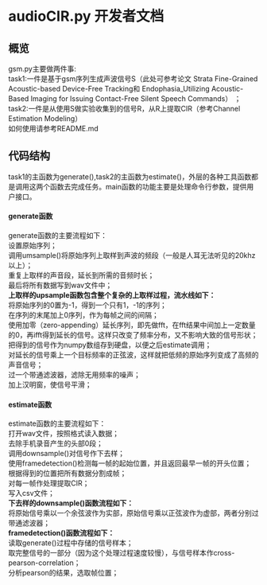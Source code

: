 # audioCIR.py 开发者文档 #
## 概览 ##
gsm.py主要做两件事:  
task1:一件是基于gsm序列生成声波信号S（此处可参考论文 Strata Fine-Grained Acoustic-based Device-Free Tracking和 Endophasia_Utilizing Acoustic-Based Imaging for Issuing Contact-Free Silent Speech Commands）
；  
task2:一件是从使用S做实验收集到的信号R，从R上提取CIR（参考Channel Estimation Modeling）  
如何使用请参考README.md
## 代码结构 ##
task1的主函数为generate(),task2的主函数为estimate()，外层的各种工具函数都是调用这两个函数去完成任务。main函数的功能主要是处理命令行参数，提供用户接口。  
#### generate函数 ####
generate函数的主要流程如下：  
设置原始序列；  
调用umsample()将原始序列上取样到声波的频段（一般是人耳无法听见的20khz以上）；  
重复上取样的声音段，延长到所需的音频时长；  
最后将所有数据写到wav文件中；  
__上取样的upsample函数包含整个复杂的上取样过程，流水线如下：__  
将原始序列的0置为-1，得到一个只有1，-1的序列；  
在序列的末尾加上0序列，作为每帧之间的间隔；  
使用加零（zero-appending）延长序列，即先做fft，在fft结果中间加上一定数量的0，再ifft得到延长的信号。这样只改变了频率分布，又不影响大致的信号形状；  
把得到的信号作为numpy数组存到硬盘，以便之后estimate调用；  
对延长的信号乘上一个目标频率的正弦波，这样就把低频的原始序列变成了高频的声音信号；  
过一个带通滤波器，滤除无用频率的噪声；  
加上汉明窗，使信号平滑；  
#### estimate函数 ####
estimate函数的主要流程如下：  
打开wav文件，按照格式读入数据；  
去除手机录音产生的头部0段；  
调用downsample()对信号作下去样；  
使用framedetection()检测每一帧的起始位置，并且返回最早一帧的开头位置；  
根据得到的位置把所有数据分割成帧；  
对每一帧作处理提取CIR；  
写入csv文件；  
__下去样的downsample()函数流程如下：__  
将原始信号乘以一个余弦波作为实部，原始信号乘以正弦波作为虚部，两者分别过带通滤波器；  
__framedetection()函数流程如下：__  
读取generate()过程中存储的信号样本；  
取完整信号的一部分（因为这个处理过程速度较慢），与信号样本作cross-pearson-correlation；  
分析pearson的结果，选取帧位置；  

## ##
